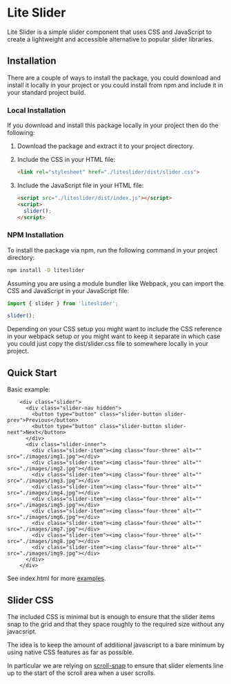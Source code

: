 # Lite Slider

Lite Slider is a simple slider component that uses CSS and JavaScript to create
a lightweight and accessible alternative to popular slider libraries.

## Installation

There are a couple of ways to install the package, you could download and install
it locally in your project or you could install from npm and include it in your
standard project build.

### Local Installation

If you download and install this package locally in your project then do the
following:

1. Download the package and extract it to your project directory.
2. Include the CSS in your HTML file:

    ```html
    <link rel="stylesheet" href="./liteslider/dist/slider.css">
    ```

3. Include the JavaScript file in your HTML file:

    ```html
    <script src="./liteslider/dist/index.js"></script>
    <script>
      slider();
    </script>
    ```

### NPM Installation

To install the package via npm, run the following command in your project
directory:

```sh
npm install -D liteslider
```

Assuming you are using a module bundler like Webpack, you can import the CSS
and JavaScript in your JavaScript file:

```js
import { slider } from 'liteslider';

slider();
```

Depending on your CSS setup you might want to include the CSS reference in your
webpack setup or you might want to keep it separate in which case you could
just copy the dist/slider.css file to somewhere locally in your project.

## Quick Start

Basic example:

```
    <div class="slider">
      <div class="slider-nav hidden">
        <button type="button" class="slider-button slider-prev">Previous</button>
        <button type="button" class="slider-button slider-next">Next</button>
      </div>
      <div class="slider-inner">
        <div class="slider-item"><img class="four-three" alt="" src="./images/img1.jpg"></div>
        <div class="slider-item"><img class="four-three" alt="" src="./images/img2.jpg"></div>
        <div class="slider-item"><img class="four-three" alt="" src="./images/img3.jpg"></div>
        <div class="slider-item"><img class="four-three" alt="" src="./images/img4.jpg"></div>
        <div class="slider-item"><img class="four-three" alt="" src="./images/img5.jpg"></div>
        <div class="slider-item"><img class="four-three" alt="" src="./images/img6.jpg"></div>
        <div class="slider-item"><img class="four-three" alt="" src="./images/img7.jpg"></div>
        <div class="slider-item"><img class="four-three" alt="" src="./images/img8.jpg"></div>
        <div class="slider-item"><img class="four-three" alt="" src="./images/img9.jpg"></div>
      </div>
    </div>
```

See index.html for more [examples](https://mikeh74.github.io/liteslider/).


## Slider CSS

The included CSS is minimal but is enough to ensure that the slider items
snap to the grid and that they space roughly to the required size without
any javacsript.

The idea is to keep the amount of additional javascript to a bare minimum by
using native CSS features as far as possible.

In particular we are relying on [scroll-snap](https://developer.mozilla.org/en-US/docs/Web/CSS/CSS_scroll_snap)
to ensure that slider elements line up to the start of the scroll area when
a user scrolls.
